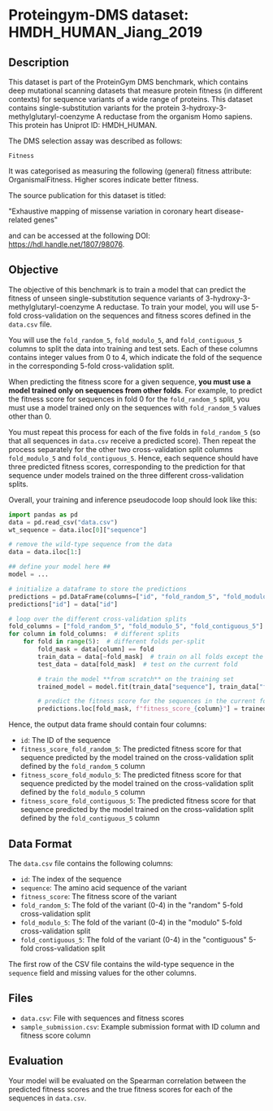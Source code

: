 
# Proteingym-DMS dataset: HMDH_HUMAN_Jiang_2019

## Description

This dataset is part of the ProteinGym DMS benchmark, which contains deep mutational scanning datasets that measure
protein fitness (in different contexts) for sequence variants of a wide range of proteins. This dataset contains
single-substitution variants for the protein 3-hydroxy-3-methylglutaryl-coenzyme A reductase from the organism Homo sapiens. This protein has Uniprot ID: HMDH_HUMAN. 

The DMS selection assay was described as follows: 

    Fitness

It was categorised as measuring the following (general) fitness attribute: OrganismalFitness. Higher scores indicate better fitness.

The source publication for this dataset is titled: 

"Exhaustive mapping of missense variation in coronary heart disease-related genes"

and can be accessed at the following DOI: https://hdl.handle.net/1807/98076.

## Objective

The objective of this benchmark is to train a model that can predict the fitness of unseen single-substitution sequence variants of 3-hydroxy-3-methylglutaryl-coenzyme A reductase.
To train your model, you will use 5-fold cross-validation on the sequences and fitness scores defined in the `data.csv` file. 

You will use the `fold_random_5`, `fold_modulo_5`, and `fold_contiguous_5` columns to split the data into training and test sets.
Each of these columns contains integer values from 0 to 4, which indicate the fold of the sequence in the corresponding 5-fold cross-validation split.

When predicting the fitness score for a given sequence, **you must use a model trained only on sequences from other folds**.
For example, to predict the fitness score for sequences in fold 0 for the `fold_random_5` split, you must use a model trained
only on the sequences with `fold_random_5` values other than 0.

You must repeat this process for each of the five folds in `fold_random_5` (so that all sequences in `data.csv` 
receive a predicted score). Then repeat the process separately for the other two cross-validation split columns
`fold_modulo_5` and `fold_contiguous_5`. Hence, each sequence should have three predicted fitness scores,
corresponding to the prediction for that sequence under models trained on the three different cross-validation splits.

Overall, your training and inference pseudocode loop should look like this:

```python
import pandas as pd
data = pd.read_csv("data.csv")
wt_sequence = data.iloc[0]["sequence"]

# remove the wild-type sequence from the data
data = data.iloc[1:]

## define your model here ##
model = ...

# initialize a dataframe to store the predictions
predictions = pd.DataFrame(columns=["id", "fold_random_5", "fold_modulo_5", "fold_contiguous_5"], index=data.index)
predictions["id"] = data["id"]

# loop over the different cross-validation splits
fold_columns = ["fold_random_5", "fold_modulo_5", "fold_contiguous_5"]
for column in fold_columns:  # different splits
    for fold in range(5):  # different folds per-split
        fold_mask = data[column] == fold
        train_data = data[~fold_mask]  # train on all folds except the current one
        test_data = data[fold_mask]  # test on the current fold

        # train the model **from scratch** on the training set 
        trained_model = model.fit(train_data["sequence"], train_data["fitness_score"]) 

        # predict the fitness score for the sequences in the current fold 
        predictions.loc[fold_mask, f"fitness_score_{column}"] = trained_model.predict(test_data["sequence"])
```

Hence, the output data frame should contain four columns:
- `id`: The ID of the sequence 
- `fitness_score_fold_random_5`: The predicted fitness score for that sequence predicted by the model trained on the 
  cross-validation split defined by the `fold_random_5` column
- `fitness_score_fold_modulo_5`: The predicted fitness score for that sequence predicted by the model trained on the 
  cross-validation split defined by the `fold_modulo_5` column
- `fitness_score_fold_contiguous_5`: The predicted fitness score for that sequence predicted by the model trained on the 
  cross-validation split defined by the `fold_contiguous_5` column

## Data Format

The `data.csv` file contains the following columns:
- `id`: The index of the sequence
- `sequence`: The amino acid sequence of the variant
- `fitness_score`: The fitness score of the variant
- `fold_random_5`: The fold of the variant (0-4) in the "random" 5-fold cross-validation split
- `fold_modulo_5`: The fold of the variant (0-4) in the "modulo" 5-fold cross-validation split
- `fold_contiguous_5`: The fold of the variant (0-4) in the "contiguous" 5-fold cross-validation split

The first row of the CSV file contains the wild-type sequence in the `sequence` field and missing values for the other columns.

## Files

- `data.csv`: File with sequences and fitness scores
- `sample_submission.csv`: Example submission format with ID column and fitness score column

## Evaluation

Your model will be evaluated on the Spearman correlation between the predicted fitness scores and the true fitness scores for
each of the sequences in `data.csv`.
